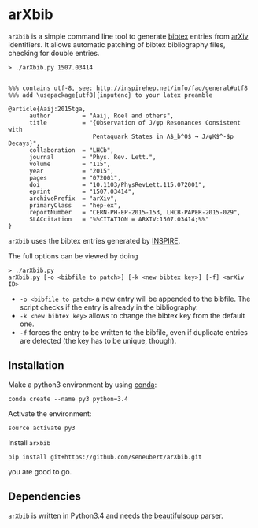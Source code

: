 # arXbib
`arXbib` is a simple command line tool to generate [bibtex](http://www.bibtex.org/) entries from [arXiv](http://arxiv.org) identifiers. It allows automatic patching of bibtex bibliography files, checking for double entries.

```
> ./arXbib.py 1507.03414


%%% contains utf-8, see: http://inspirehep.net/info/faq/general#utf8
%%% add \usepackage[utf8]{inputenc} to your latex preamble

@article{Aaij:2015tga,
      author         = "Aaij, Roel and others",
      title          = "{Observation of J/ψp Resonances Consistent with
                        Pentaquark States in Λ$_b^0$ → J/ψK$^-$p Decays}",
      collaboration  = "LHCb",
      journal        = "Phys. Rev. Lett.",
      volume         = "115",
      year           = "2015",
      pages          = "072001",
      doi            = "10.1103/PhysRevLett.115.072001",
      eprint         = "1507.03414",
      archivePrefix  = "arXiv",
      primaryClass   = "hep-ex",
      reportNumber   = "CERN-PH-EP-2015-153, LHCB-PAPER-2015-029",
      SLACcitation   = "%%CITATION = ARXIV:1507.03414;%%"
}

```
`arXbib` uses the bibtex entries generated by [INSPIRE](https://inspirehep.net/).

The full options can be viewed by doing
```
> ./arXbib.py
arXbib.py [-o <bibfile to patch>] [-k <new bibtex key>] [-f] <arXiv ID>
```

* `-o <bibfile to patch>` a new entry will be appended to the bibfile. The script checks if the entry is already in the bibliography.
* `-k <new bibtex key>` allows to change the bibtex key from the default one.
* `-f` forces the entry to be written to the bibfile, even if duplicate entries are detected (the key has to be unique, though). 

## Installation
Make a python3 environment by using [conda](http://conda.pydata.org/docs/install/quick.html#linux-miniconda-install):
```
conda create --name py3 python=3.4
```
Activate the environment:
```
source activate py3
```
Install `arxbib`
```
pip install git+https://github.com/seneubert/arXbib.git
```
you are good to go.


## Dependencies
`arXbib` is written in Python3.4 and needs the [beautifulsoup](http://www.crummy.com/software/BeautifulSoup/bs4/doc/) parser.
